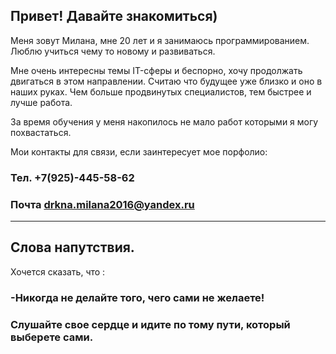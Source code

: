 ## Привет! Давайте знакомиться)
Меня зовут Милана, мне 20 лет и я занимаюсь программированием. Люблю учиться чему то новому и развиваться.

Мне очень интересны темы IT-сферы и беспорно, хочу продолжать двигаться в этом направлении. Считаю что будущее уже близко и оно в наших руках. Чем больше продвинутых специалистов, тем быстрее и лучше работа.

За время обучения у меня накопилось не мало работ которыми я могу похвастаться.

Мои контакты для связи, если заинтересует мое порфолио:
### Тел. +7(925)-445-58-62
### Почта drkna.milana2016@yandex.ru
_____________________________________
## Cлова напутствия.
Хочется сказать, что :
###  -Никогда не делайте того, чего сами не желаете!
### Слушайте свое сердце и идите по тому пути, который выберете сами.
